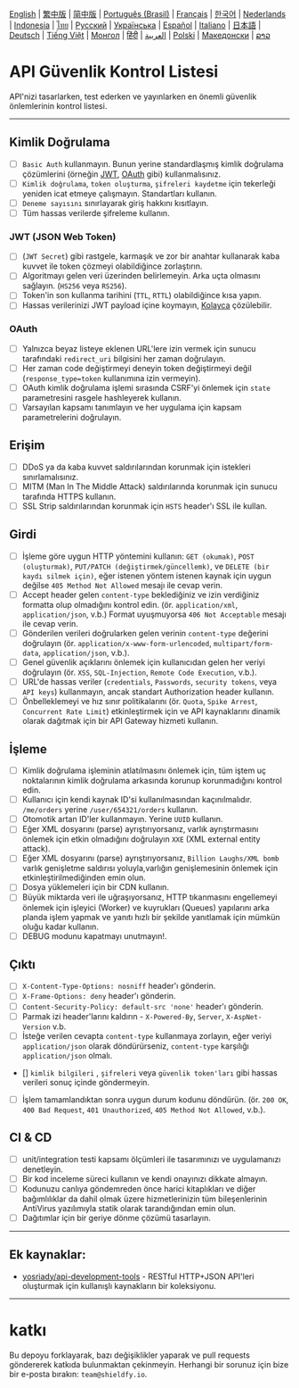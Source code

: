 [English](./README.md) | [繁中版](./README-tw.md) | [简中版](./README-zh.md) | [Português (Brasil)](./README-pt_BR.md) | [Français](./README-fr.md) | [한국어](./README-ko.md) | [Nederlands](./README-nl.md) | [Indonesia](./README-id.md) | [ไทย](./README-th.md) | [Русский](./README-ru.md) | [Українська](./README-uk.md) | [Español](./README-es.md) | [Italiano](./README-it.md) | [日本語](./README-ja.md) | [Deutsch](./README-de.md) | [Tiếng Việt](./README-vi.md) | [Монгол](./README-mn.md) | [हिंदी](./README-hi.md) | [العربية](./README-ar.md) | [Polski](./README-pl.md) | [Македонски](./README-mk.md) | [ລາວ](./README-lo.md)

# API Güvenlik Kontrol Listesi

API'nizi tasarlarken, test ederken ve yayınlarken en önemli güvenlik önlemlerinin kontrol listesi.

---

## Kimlik Doğrulama

- [ ] `Basic Auth` kullanmayın. Bunun yerine standardlaşmış kimlik doğrulama çözümlerini (örneğin [JWT](https://jwt.io/), [OAuth](https://oauth.net/) gibi) kullanmalısınız.
- [ ] `Kimlik doğrulama`, `token oluşturma`, `şifreleri kaydetme` için tekerleği yeniden icat etmeye çalışmayın. Standartları kullanın.
- [ ] `Deneme sayısını` sınırlayarak giriş hakkını kısıtlayın.
- [ ] Tüm hassas verilerde şifreleme kullanın.

### JWT (JSON Web Token)

- [ ] (`JWT Secret`) gibi rastgele, karmaşık ve zor bir anahtar kullanarak kaba kuvvet ile token çözmeyi olabildiğince zorlaştırın.
- [ ] Algoritmayı gelen veri üzerinden belirlemeyin. Arka uçta olmasını sağlayın. (`HS256` veya `RS256`).
- [ ] Token'in son kullanma tarihini (`TTL`, `RTTL`) olabildiğince kısa yapın.
- [ ] Hassas verilerinizi JWT payload içine koymayın, [Kolayca](https://jwt.io/#debugger-io) çözülebilir.

### OAuth

- [ ] Yalnızca beyaz listeye eklenen URL'lere izin vermek için sunucu tarafındaki `redirect_uri` bilgisini her zaman doğrulayın.
- [ ] Her zaman code değiştirmeyi deneyin token değiştirmeyi değil (`response_type=token` kullanımına izin vermeyin).
- [ ] OAuth kimlik doğrulama işlemi sırasında CSRF'yi önlemek için `state` parametresini rasgele hashleyerek kullanın.
- [ ] Varsayılan kapsamı tanımlayın ve her uygulama için kapsam parametrelerini doğrulayın.

## Erişim

- [ ] DDoS ya da kaba kuvvet saldırılarından korunmak için istekleri sınırlamalısınız.
- [ ] MITM (Man In The Middle Attack) saldırılarında korunmak için sunucu tarafında HTTPS kullanın.
- [ ] SSL Strip saldırılarından korunmak için `HSTS` header'ı SSL ile kullan.

## Girdi

- [ ] İşleme göre uygun HTTP yöntemini kullanın: `GET (okumak)`, `POST (oluşturmak)`, `PUT/PATCH (değiştirmek/güncellemk)`, ve `DELETE (bir kaydı silmek için)`, eğer istenen yöntem istenen kaynak için uygun değilse `405 Method Not Allowed` mesajı ile cevap verin.
- [ ] Accept header gelen `content-type` beklediğiniz ve izin verdiğiniz formatta olup olmadığını kontrol edin. (ör. `application/xml`, `application/json`, v.b.) Format uyuşmuyorsa `406 Not Acceptable` mesajı ile cevap verin.
- [ ] Gönderilen verileri doğrularken gelen verinin `content-type` değerini doğrulayın (ör. `application/x-www-form-urlencoded`, `multipart/form-data`, `application/json`, v.b.).
- [ ] Genel güvenlik açıklarını önlemek için kullanıcıdan gelen her veriyi doğrulayın (ör. `XSS`, `SQL-Injection`, `Remote Code Execution`, v.b.).
- [ ] URL'de hassas veriler (`credentials`, `Passwords`, `security tokens`, veya `API keys`) kullanmayın, ancak standart Authorization header kullanın.
- [ ] Önbelleklemeyi ve hız sınır politikalarını (ör. `Quota`, `Spike Arrest`, `Concurrent Rate Limit`) etkinleştirmek için ve API kaynaklarını dinamik olarak dağıtmak için bir API Gateway hizmeti kullanın.

## İşleme

- [ ] Kimlik doğrulama işleminin atlatılmasını önlemek için, tüm iştem uç noktalarının kimlik doğrulama arkasında korunup korunmadığını kontrol edin.
- [ ] Kullanıcı için kendi kaynak ID'si kullanılmasından kaçınılmalıdır. `/me/orders` yerine `/user/654321/orders` kullanın.
- [ ] Otomotik artan ID'ler kullanmayın. Yerine `UUID` kullanın.
- [ ] Eğer XML dosyarını (parse) ayrıştırıyorsanız, varlık ayrıştırmasını önlemek için etkin olmadığını doğrulayın `XXE` (XML external entity attack).
- [ ] Eğer XML dosyarını (parse) ayrıştırıyorsanız, `Billion Laughs/XML bomb` varlık genişletme saldırısı yoluyla,varlığın genişlemesinin önlemek için etkinleştirilmediğinden emin olun.
- [ ] Dosya yüklemeleri için bir CDN kullanın.
- [ ] Büyük miktarda veri ile uğraşıyorsanız, HTTP tıkanmasını engellemeyi önlemek için işleyici (Worker) ve kuyrukları (Queues) yapılarını arka planda işlem yapmak ve yanıtı hızlı bir şekilde yanıtlamak için mümkün oluğu kadar kullanın.
- [ ] DEBUG modunu kapatmayı unutmayın!.

## Çıktı

- [ ] `X-Content-Type-Options: nosniff` header'ı gönderin.
- [ ] `X-Frame-Options: deny` header'ı gönderin.
- [ ] `Content-Security-Policy: default-src 'none'` header'ı gönderin.
- [ ] Parmak izi header'larını kaldırın - `X-Powered-By`, `Server`, `X-AspNet-Version` v.b.
- [ ] İsteğe verilen cevapta `content-type` kullanmaya zorlayın, eğer veriyi `application/json` olarak döndürürseniz, `content-type` karşılığı `application/json` olmalı.
- [] `kimlik bilgileri` , `şifreleri` veya `güvenlik token'ları` gibi hassas verileri sonuç içinde göndermeyin.
- [ ] İşlem tamamlandıktan sonra uygun durum kodunu döndürün. (ör. `200 OK`, `400 Bad Request`, `401 Unauthorized`, `405 Method Not Allowed`, v.b.).

## CI & CD

- [ ] unit/integration testi kapsamı ölçümleri ile tasarımınızı ve uygulamanızı denetleyin.
- [ ] Bir kod inceleme süreci kullanın ve kendi onayınızı dikkate almayın.
- [ ] Kodunuzu canlıya göndemreden önce harici kitaplıkları ve diğer bağımlılıklar da dahil olmak üzere hizmetlerinizin tüm bileşenlerinin AntiVirus yazılımıyla statik olarak tarandığından emin olun.
- [ ] Dağıtımlar için bir geriye dönme çözümü tasarlayın.

---

## Ek kaynaklar:

- [yosriady/api-development-tools](https://github.com/yosriady/api-development-tools) - RESTful HTTP+JSON API'leri oluşturmak için kullanışlı kaynakların bir koleksiyonu.

---

# katkı

Bu depoyu forklayarak, bazı değişiklikler yaparak ve pull requests göndererek katkıda bulunmaktan çekinmeyin. Herhangi bir sorunuz için bize bir e-posta bırakın: `team@shieldfy.io`.
